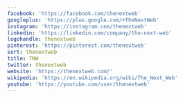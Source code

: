 ```yaml
---
facebook: 'https://facebook.com/thenextweb'
googleplus: 'https://plus.google.com/+TheNextWeb'
instagram: 'https://instagram.com/thenextweb'
linkedin: 'https://linkedin.com/company/the-next-web'
logohandle: thenextweb
pinterest: 'https://pinterest.com/thenextweb'
sort: thenextweb
title: TNW
twitter: thenextweb
website: 'https://thenextweb.com/'
wikipedia: 'https://en.wikipedia.org/wiki/The_Next_Web'
youtube: 'https://youtube.com/user/thenextweb'
---
```

